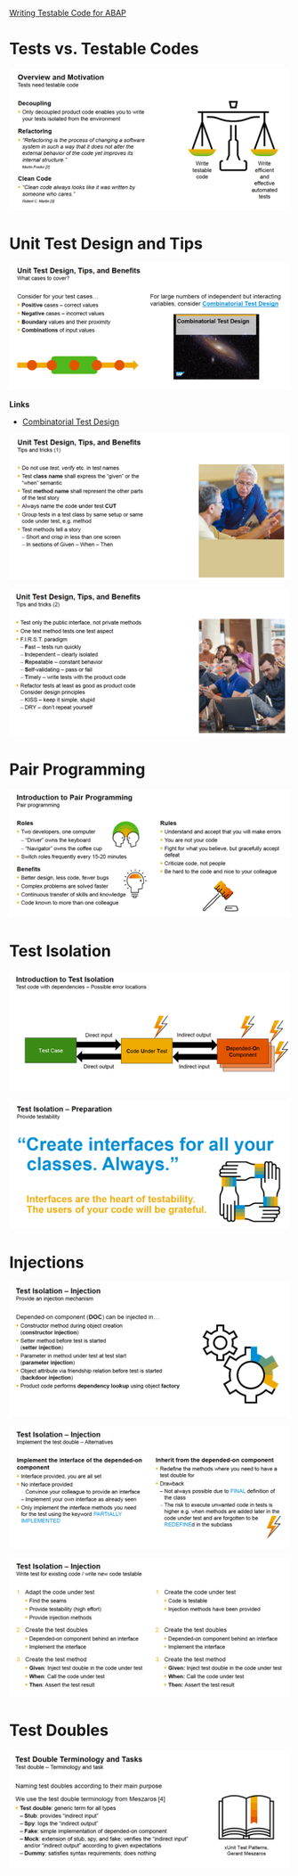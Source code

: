 <!-- TITLE: Writing Testable Code for ABAP -->
<!-- SUBTITLE: Some best practices and guidelines from this Open SAP course -->

[Writing Testable Code for ABAP](https://open.sap.com/courses/wtc1)
# Tests vs. Testable Codes
![Tests Need Testable Codes](/uploads/abap/tests-need-testable-codes.png "Tests Need Testable Codes")
# Unit Test Design and Tips
![What Cases To Cover](/uploads/abap/what-cases-to-cover.png "What Cases To Cover")

**Links**

- [Combinatorial Test Design](https://www.youtube.com/playlist?list=PLQeClR5qhUI_jkEnQV3LQOoY73SbySWyA)

![Tips And Tricks](/uploads/abap/tips-and-tricks.png "Tips And Tricks")

![Tips And Tricks 2](/uploads/abap/tips-and-tricks-2.png "Tips And Tricks 2")

# Pair Programming
![Pair Programming](/uploads/abap/pair-programming.png "Pair Programming")
# Test Isolation
![Test Isolation](/uploads/abap/test-isolation.png "Test Isolation")

![Create Interface Always](/uploads/abap/create-interface-always.png "Create Interface Always")

# Injections

![Injections](/uploads/abap/injections.png "Injections")

![Test Doubles](/uploads/abap/test-doubles.png "Test Doubles")

![Write Testable Codes](/uploads/abap/write-testable-codes.png "Write Testable Codes")

# Test Doubles
![Test Doubles Terminology](/uploads/abap/test-doubles-terminology.png "Test Doubles Terminology")
